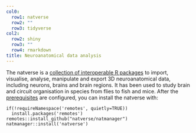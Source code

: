 ```yaml
---
col0:
  row1: natverse
  row2: ""
  row3: tidyverse
col2:
  row2: shiny
  row3: ""
  row4: rmarkdown
title: Neuroanatomical data analysis
---
```


The natverse is a [collection of interoperable R packages](/packages) to import, visualise, analyse, manipulate and export 3D neuroanatomical data, including neurons, brains and brain regions. It has been used to study brain and circuit organisation in species from flies to fish and mice. After the [prerequisites](https://github.com/natverse/NatManager#prerequisite) are configured, you can install the natverse with:
```
if(!requireNamespace('remotes', quietly=TRUE))
  install.packages('remotes')
remotes::install_github("natverse/natmanager")
natmanager::install('natverse')
```
